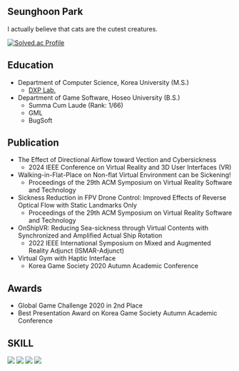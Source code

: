 ## Seunghoon Park
I actually believe that cats are the cutest creatures.

[![Solved.ac Profile](http://mazassumnida.wtf/api/v2/generate_badge?boj=hoonforalice)](https://solved.ac/hoonforalice/)

## Education
- Department of Computer Science, Korea University (M.S.)
  - [DXP Lab.](https://dxp.korea.ac.kr/)
- Department of Game Software, Hoseo University (B.S.)
  - Summa Cum Laude (Rank: 1/66)
  - GML
  - BugSoft

## Publication
- The Effect of Directional Airflow toward Vection and Cybersickness
  - 2024 IEEE Conference on Virtual Reality and 3D User Interfaces (VR)
- Walking-in-Flat-Place on Non-flat Virtual Environment can be Sickening!
  - Proceedings of the 29th ACM Symposium on Virtual Reality Software and Technology
- Sickness Reduction in FPV Drone Control: Improved Effects of Reverse Optical Flow with Static Landmarks Only
  - Proceedings of the 29th ACM Symposium on Virtual Reality Software and Technology
- OnShipVR: Reducing Sea-sickness through Virtual Contents with Synchronized and Amplified Actual Ship Rotation
  - 2022 IEEE International Symposium on Mixed and Augmented Reality Adjunct (ISMAR-Adjunct)
- Virtual Gym with Haptic Interface
  - Korea Game Society 2020 Autumn Academic Conference 

## Awards
- Global Game Challenge 2020 in 2nd Place
- Best Presentation Award on Korea Game Society Autumn Academic Conference
  
<h2 align="left"><b>SKILL</b></h2>
<p align="left">
  
<img src="https://img.shields.io/badge/C/C++-%2300599C.svg?style=for-the-badge&logo=c%2B%2B&logoColor=white"/>
<img src="https://img.shields.io/badge/c%23-%2300599C.svg?style=for-the-badge&logo=c-sharp&logoColor=white"/>
<img src="https://img.shields.io/badge/unity-%23313131.svg?style=for-the-badge&logo=unity&logoColor=white"/>
<img src="https://img.shields.io/badge/unrealengine-%23313131.svg?style=for-the-badge&logo=unrealengine&logoColor=white"/>
  </p>
